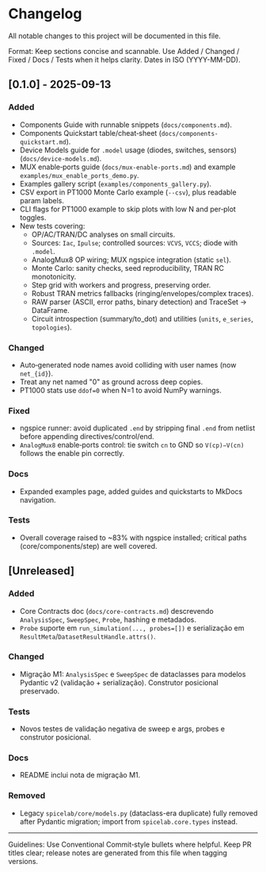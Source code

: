 # Changelog

All notable changes to this project will be documented in this file.

Format: Keep sections concise and scannable. Use Added / Changed / Fixed / Docs / Tests
when it helps clarity. Dates in ISO (YYYY-MM-DD).

## [0.1.0] - 2025-09-13

### Added
- Components Guide with runnable snippets (`docs/components.md`).
- Components Quickstart table/cheat‑sheet (`docs/components-quickstart.md`).
- Device Models guide for `.model` usage (diodes, switches, sensors) (`docs/device-models.md`).
- MUX enable‑ports guide (`docs/mux-enable-ports.md`) and example `examples/mux_enable_ports_demo.py`.
- Examples gallery script (`examples/components_gallery.py`).
- CSV export in PT1000 Monte Carlo example (`--csv`), plus readable param labels.
- CLI flags for PT1000 example to skip plots with low N and per‑plot toggles.
- New tests covering:
  - OP/AC/TRAN/DC analyses on small circuits.
  - Sources: `Iac`, `Ipulse`; controlled sources: `VCVS`, `VCCS`; diode with `.model`.
  - AnalogMux8 OP wiring; MUX ngspice integration (static `sel`).
  - Monte Carlo: sanity checks, seed reproducibility, TRAN RC monotonicity.
  - Step grid with workers and progress, preserving order.
  - Robust TRAN metrics fallbacks (ringing/envelopes/complex traces).
  - RAW parser (ASCII, error paths, binary detection) and TraceSet → DataFrame.
  - Circuit introspection (summary/to_dot) and utilities (`units`, `e_series`, `topologies`).

### Changed
- Auto‑generated node names avoid colliding with user names (now `net_{id}`).
- Treat any net named "0" as ground across deep copies.
- PT1000 stats use `ddof=0` when N=1 to avoid NumPy warnings.

### Fixed
- ngspice runner: avoid duplicated `.end` by stripping final `.end` from netlist before
  appending directives/control/end.
- `AnalogMux8` enable‑ports control: tie switch `cn` to GND so `V(cp)−V(cn)` follows
  the enable pin correctly.

### Docs
- Expanded examples page, added guides and quickstarts to MkDocs navigation.

### Tests
- Overall coverage raised to ~83% with ngspice installed; critical paths (core/components/step)
  are well covered.

## [Unreleased]
### Added
- Core Contracts doc (`docs/core-contracts.md`) descrevendo `AnalysisSpec`, `SweepSpec`, `Probe`, hashing e metadados.
- `Probe` suporte em `run_simulation(..., probes=[])` e serialização em `ResultMeta`/`DatasetResultHandle.attrs()`.

### Changed
- Migração M1: `AnalysisSpec` e `SweepSpec` de dataclasses para modelos Pydantic v2 (validação + serialização). Construtor posicional preservado.

### Tests
- Novos testes de validação negativa de sweep e args, probes e construtor posicional.

### Docs
- README inclui nota de migração M1.

### Removed
- Legacy `spicelab/core/models.py` (dataclass-era duplicate) fully removed after Pydantic migration; import from `spicelab.core.types` instead.

---

Guidelines: Use Conventional Commit‑style bullets where helpful. Keep PR titles
clear; release notes are generated from this file when tagging versions.
